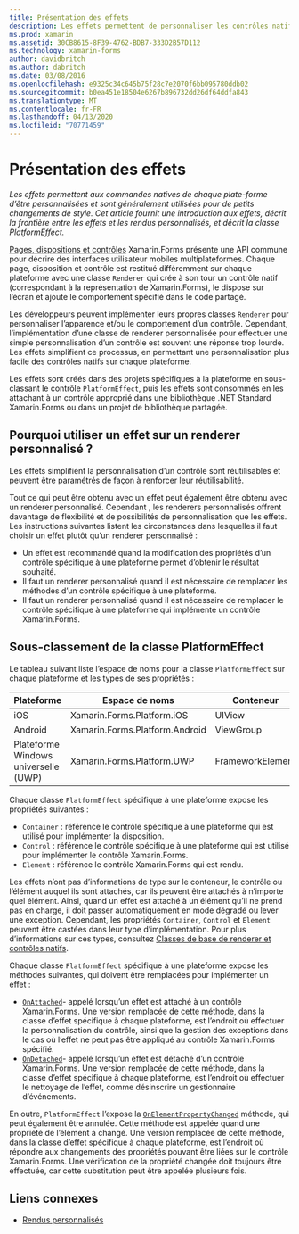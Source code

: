 ```yaml
---
title: Présentation des effets
description: Les effets permettent de personnaliser les contrôles natifs de chaque plateforme et sont généralement utilisés pour les petits changements de style. Cet article présente les effets, décrit la limite entre les effets et les renderers personnalisés, et décrit la classe PlatformEffect.
ms.prod: xamarin
ms.assetid: 30CB8615-8F39-4762-BDB7-333D2B57D112
ms.technology: xamarin-forms
author: davidbritch
ms.author: dabritch
ms.date: 03/08/2016
ms.openlocfilehash: e9325c34c645b75f28c7e2070f6bb095780ddb02
ms.sourcegitcommit: b0ea451e18504e6267b896732dd26df64ddfa843
ms.translationtype: MT
ms.contentlocale: fr-FR
ms.lasthandoff: 04/13/2020
ms.locfileid: "70771459"
---
```

# <a name="introduction-to-effects"></a>Présentation des effets

_Les effets permettent aux commandes natives de chaque plate-forme d’être personnalisées et sont généralement utilisées pour de petits changements de style. Cet article fournit une introduction aux effets, décrit la frontière entre les effets et les rendus personnalisés, et décrit la classe PlatformEffect._

[Pages, dispositions et contrôles](~/xamarin-forms/user-interface/controls/index.md) Xamarin.Forms présente une API commune pour décrire des interfaces utilisateur mobiles multiplateformes. Chaque page, disposition et contrôle est restitué différemment sur chaque plateforme avec une classe `Renderer` qui crée à son tour un contrôle natif (correspondant à la représentation de Xamarin.Forms), le dispose sur l’écran et ajoute le comportement spécifié dans le code partagé.

Les développeurs peuvent implémenter leurs propres classes `Renderer` pour personnaliser l’apparence et/ou le comportement d’un contrôle. Cependant, l’implémentation d’une classe de renderer personnalisée pour effectuer une simple personnalisation d’un contrôle est souvent une réponse trop lourde. Les effets simplifient ce processus, en permettant une personnalisation plus facile des contrôles natifs sur chaque plateforme.

Les effets sont créés dans des projets spécifiques à la plateforme en sous-classant le contrôle `PlatformEffect`, puis les effets sont consommés en les attachant à un contrôle approprié dans une bibliothèque .NET Standard Xamarin.Forms ou dans un projet de bibliothèque partagée.

## <a name="why-use-an-effect-over-a-custom-renderer"></a>Pourquoi utiliser un effet sur un renderer personnalisé ?

Les effets simplifient la personnalisation d’un contrôle sont réutilisables et peuvent être paramétrés de façon à renforcer leur réutilisabilité.

Tout ce qui peut être obtenu avec un effet peut également être obtenu avec un renderer personnalisé. Cependant , les renderers personnalisés offrent davantage de flexibilité et de possibilités de personnalisation que les effets. Les instructions suivantes listent les circonstances dans lesquelles il faut choisir un effet plutôt qu’un renderer personnalisé :

- Un effet est recommandé quand la modification des propriétés d’un contrôle spécifique à une plateforme permet d’obtenir le résultat souhaité.
- Il faut un renderer personnalisé quand il est nécessaire de remplacer les méthodes d’un contrôle spécifique à une plateforme.
- Il faut un renderer personnalisé quand il est nécessaire de remplacer le contrôle spécifique à une plateforme qui implémente un contrôle Xamarin.Forms.

## <a name="subclassing-the-platformeffect-class"></a>Sous-classement de la classe PlatformEffect

Le tableau suivant liste l’espace de noms pour la classe `PlatformEffect` sur chaque plateforme et les types de ses propriétés :

|Plateforme|Espace de noms|Conteneur|Control|
|--- |--- |--- |--- |
|iOS|Xamarin.Forms.Platform.iOS|UIView|UIView|
|Android|Xamarin.Forms.Platform.Android|ViewGroup|Affichage|
|Plateforme Windows universelle (UWP)|Xamarin.Forms.Platform.UWP|FrameworkElement|FrameworkElement|

Chaque classe `PlatformEffect` spécifique à une plateforme expose les propriétés suivantes :

- `Container` : référence le contrôle spécifique à une plateforme qui est utilisé pour implémenter la disposition.
- `Control` : référence le contrôle spécifique à une plateforme qui est utilisé pour implémenter le contrôle Xamarin.Forms.
- `Element` : référence le contrôle Xamarin.Forms qui est rendu.

Les effets n’ont pas d’informations de type sur le conteneur, le contrôle ou l’élément auquel ils sont attachés, car ils peuvent être attachés à n’importe quel élément. Ainsi, quand un effet est attaché à un élément qu’il ne prend pas en charge, il doit passer automatiquement en mode dégradé ou lever une exception. Cependant, les propriétés `Container`, `Control` et `Element` peuvent être castées dans leur type d’implémentation. Pour plus d’informations sur ces types, consultez [Classes de base de renderer et contrôles natifs](~/xamarin-forms/app-fundamentals/custom-renderer/renderers.md).

Chaque classe `PlatformEffect` spécifique à une plateforme expose les méthodes suivantes, qui doivent être remplacées pour implémenter un effet :

- [`OnAttached`](xref:Xamarin.Forms.Effect.OnAttached)- appelé lorsqu’un effet est attaché à un contrôle Xamarin.Forms. Une version remplacée de cette méthode, dans la classe d’effet spécifique à chaque plateforme, est l’endroit où effectuer la personnalisation du contrôle, ainsi que la gestion des exceptions dans le cas où l’effet ne peut pas être appliqué au contrôle Xamarin.Forms spécifié.
- [`OnDetached`](xref:Xamarin.Forms.Effect.OnDetached)- appelé lorsqu’un effet est détaché d’un contrôle Xamarin.Forms. Une version remplacée de cette méthode, dans la classe d’effet spécifique à chaque plateforme, est l’endroit où effectuer le nettoyage de l’effet, comme désinscrire un gestionnaire d’événements.

En outre, `PlatformEffect` l’expose la [`OnElementPropertyChanged`](xref:Xamarin.Forms.PlatformEffect`2.OnElementPropertyChanged(System.ComponentModel.PropertyChangedEventArgs)) méthode, qui peut également être annulée. Cette méthode est appelée quand une propriété de l’élément a changé. Une version remplacée de cette méthode, dans la classe d’effet spécifique à chaque plateforme, est l’endroit où répondre aux changements des propriétés pouvant être liées sur le contrôle Xamarin.Forms. Une vérification de la propriété changée doit toujours être effectuée, car cette substitution peut être appelée plusieurs fois.

## <a name="related-links"></a>Liens connexes

- [Rendus personnalisés](~/xamarin-forms/app-fundamentals/custom-renderer/index.md)
